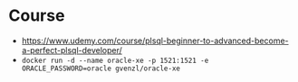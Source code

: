 # Course

- https://www.udemy.com/course/plsql-beginner-to-advanced-become-a-perfect-plsql-developer/
- `docker run -d --name oracle-xe -p 1521:1521 -e ORACLE_PASSWORD=oracle gvenzl/oracle-xe`
